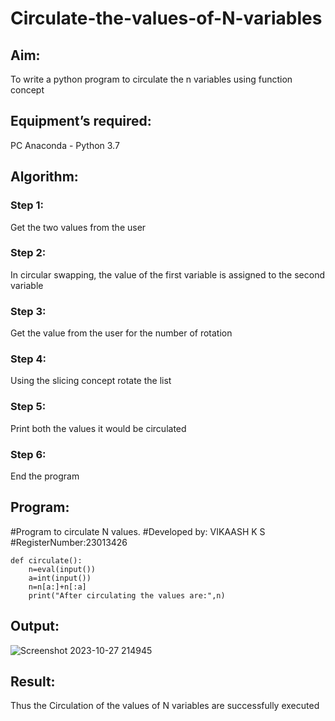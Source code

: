 # Circulate-the-values-of-N-variables
## Aim:
To write a python program to circulate the n variables using function concept
## Equipment’s required:
PC
Anaconda - Python 3.7
## Algorithm: 
### Step 1: 
Get the two values from the user
### Step 2: 
In circular swapping, the value of the first variable is assigned to the second variable
### Step 3: 
Get the value from the user for the number of rotation
### Step 4: 
Using the slicing concept rotate the list
### Step 5: 
Print both the values it would be circulated
### Step 6: 
End the program
## Program:
#Program to circulate N values.
#Developed by: VIKAASH K S
#RegisterNumber:23013426
~~~
def circulate():
    n=eval(input())
    a=int(input())
    n=n[a:]+n[:a]
    print("After circulating the values are:",n)
~~~
## Output:
![Screenshot 2023-10-27 214945](https://github.com/Vikaash19/Circulate-the-values-of-N-variables/assets/148514589/7a3d0a3c-6a54-4a8a-9591-9573d9fc36fa)
## Result:
Thus the Circulation of the values of N variables are successfully executed
